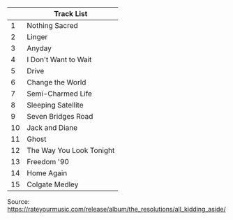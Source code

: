 
|     | Track List               |
| --- | ------------------------ |
| 1   | Nothing Sacred           |
| 2   | Linger                   |
| 3   | Anyday                   |
| 4   | I Don't Want to Wait     |
| 5   | Drive                    |
| 6   | Change the World         |
| 7   | Semi-Charmed Life        |
| 8   | Sleeping Satellite       |
| 9   | Seven Bridges Road       |
| 10  | Jack and Diane           |
| 11  | Ghost                    |
| 12  | The Way You Look Tonight |
| 13  | Freedom '90              |
| 14  | Home Again               |
| 15  | Colgate Medley           |
Source: https://rateyourmusic.com/release/album/the_resolutions/all_kidding_aside/